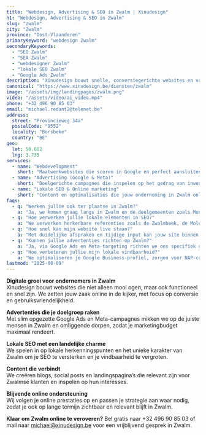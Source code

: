 ```yaml
---
title: "Webdesign, Advertising & SEO in Zwalm | Xinudesign"
h1: "Webdesign, Advertising & SEO in Zwalm"
slug: "zwalm"
city: "Zwalm"
province: "Oost-Vlaanderen"
primaryKeyword: "webdesign Zwalm"
secondaryKeywords:
  - "SEO Zwalm"
  - "SEA Zwalm"
  - "webdesigner Zwalm"
  - "lokale SEO Zwalm"
  - "Google Ads Zwalm"
description: "Xinudesign bouwt snelle, conversiegerichte websites en voert gerichte advertentiecampagnes voor bedrijven in Zwalm. Wij versterken je lokale vindbaarheid en online aanwezigheid."
canonical: "https://www.xinudesign.be/diensten/zwalm"
image: "/assets/img/landingpages/zwalm.png"
video: "/assets/video/ai_video.mp4"
phone: "+32 496 90 85 03"
email: "michael.redant2@telenet.be"
address:
  street: "Provincieweg 34a"
  postalCode: "9552"
  locality: "Borsbeke"
  country: "BE"
geo:
  lat: 50.882
  lng: 3.735
services:
  - name: "Webdevelopment"
    short: "Maatwerkwebsites die scoren in Google en perfect aansluiten bij de Zwalmse markt."
  - name: "Advertising (Google & Meta)"
    short: "Doelgerichte campagnes die inspelen op het gedrag van inwoners van Zwalm en omgeving."
  - name: "Lokale SEO & Online marketing"
    short: "Content en optimalisaties die jouw onderneming in Zwalm online op de kaart zetten."
faqs:
  - q: "Werken jullie ook ter plaatse in Zwalm?"
    a: "Ja, we komen graag langs in Zwalm en de deelgemeenten zoals Munkzwalm, Roborst, Rozebeke en Nederzwalm-Hermelgem."
  - q: "Hoe verwerken jullie lokale elementen in SEO?"
    a: "We verwerken herkenbare referenties zoals de Zwalmbeek, de Molenroute en het pittoreske landschap in je content."
  - q: "Hoe snel kan mijn website live staan?"
    a: "Met duidelijke afspraken en tijdige input kan jouw site binnen 2 tot 4 weken gelanceerd worden."
  - q: "Kunnen jullie advertenties richten op Zwalm?"
    a: "Ja, via Google Ads en Meta-targeting richten we ons specifiek op Zwalm en omliggende gemeenten."
  - q: "Hoe verbeteren jullie mijn lokale vindbaarheid?"
    a: "We optimaliseren je Google Business-profiel, zorgen voor NAP-consistentie, bouwen lokale backlinks en verwerken zoekwoorden zoals 'webdesigner Zwalm'."
lastmod: "2025-08-09"
---
```


**Digitale groei voor ondernemers in Zwalm**  
Xinudesign bouwt websites die niet alleen mooi ogen, maar ook functioneel en snel zijn. We zetten jouw zaak online in de kijker, met focus op conversie en gebruiksvriendelijkheid.

**Advertenties die je doelgroep raken**  
Met slim opgezette Google Ads en Meta-campagnes mikken we op de juiste mensen in Zwalm en omliggende dorpen, zodat je marketingbudget maximaal rendeert.

**Lokale SEO met een landelijke charme**  
We spelen in op lokale herkenningspunten en het unieke karakter van Zwalm om je SEO te versterken en je vindbaarheid te vergroten.

**Content die verbindt**  
We creëren blogs, social posts en landingspagina’s die relevant zijn voor Zwalmse klanten en inspelen op hun interesses.

**Blijvende online ondersteuning**  
Wij volgen je online prestaties op en passen je strategie aan waar nodig, zodat je ook op lange termijn zichtbaar en relevant blijft in Zwalm.

**Klaar om Zwalm online te veroveren?**
Bel gratis naar +32 496 90 85 03 of mail naar michael@xinudesign.be voor een vrijblijvend gesprek in Zwalm.
